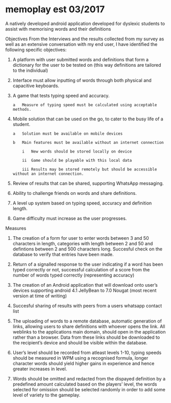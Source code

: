 # memoplay est 03/2017
A natively developed android application developed for dyslexic students to assist with memorising words and their definitions

Objectives
From the Interviews and the results collected from my survey as well as an extensive conversation with my end user, I have identified the following specific objectives:

1.	A platform with user submitted words and definitions that form a dictionary for the user to be tested on (this way definitions are tailored to the individual)
 1. Interface must allow inputting of words through both physical and capacitive keyboards.

2.	A game that tests typing speed and accuracy.

		a	Measure of typing speed must be calculated using acceptable methods.

3.	Mobile solution that can be used on the go, to cater to the busy life of a student.

 		a	Solution must be available on mobile devices
			
 		b	Main features must be available without an internet connection
			
    		i	New words should be stored locally on device
						
    		ii	Game should be playable with this local data
						
    		iii	Results may be stored remotely but should be accessible without an internet connection.

4.	Review of results that can be shared, supporting WhatsApp messaging.

5.	Ability to challenge friends on words and share definitions.

6.	A level up system based on typing speed, accuracy and definition length.

7.	Game difficulty must increase as the user progresses.

Measures
1)	The creation of a form for user to enter words between 3 and 50 characters in length, categories with length between 2 and 50 and defintions between 2 and 500 characters long. Succesful check on the database to verify that entries have been made.

2)	Return of a signalled response to the user indicating if a word has been typed correctly or not, successful calculation of a score from the number of words typed correctly (representing accuracy)

3)	The creation of an Android application that will download onto user’s devices supporting android 4.1 JellyBean to 7.0 Nougat (most recent version at time of writing)

4)	Succesful sharing of results with peers from a users whatsapp contact list

5)	The uploading of words to a remote database, automatic generation of links, allowing users to share definitions with whoever opens the link. All weblinks to the applications main domain, should open in the application rather than a browser. Data from these links should be downloaded to the recipient’s device and should be visible within the database.

6)	User’s level should be recorded from atleast levels 1-10, typing speeds should be measured in WPM using a recognised formula, longer character words should yield higher gains in experience and hence greater increases in level.

7)	Words should be omitted and redacted from the dispayed definition by a predefined amount calculated based on the players’ level, the words selected for omission should be selected randomly in order to add some level of variety to the gameplay.
